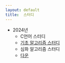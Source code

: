 ```yaml
---
layout: default
title:  스터디
---
```


- 2024년
  - C언어 스터디
  - [기초 알고리즘 스터디](/post/study_beginner.html)
  - 심화 알고리즘 스터디
  - [다운](../post/files/2024_Algo_Beginner_W1%20(2).pdf)
